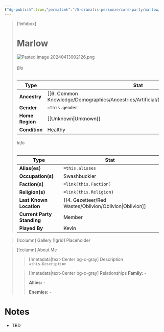```yaml
---
{"dg-publish":true,"permalink":"/5-dramatis-personae/core-party/marlow/"}
---
```



> [!infobox]
> # Marlow
> ![Pasted image 20240413002126.png](/img/user/x.%20Assets/Attachments/Pasted%20image%2020240413002126.png)
> ###### Bio
> Type |  Stat |
> ---|---|
> **Ancestry** | [[6. Common Knowledge/Demographics/Ancestries/Artificial/Doppelganger\|Doppelganger]] |
> **Gender** | `=this.gender` |
> **Home Region** | [[Unknown\|Unknown]] |
> **Condition** | Healthy |
> ###### Info
> Type |  Stat |
> ---|---|
> **Alias(es)** | `=this.aliases` |
> **Occupation(s)** | Swashbuckler |
> **Faction(s)** | `=link(this.Faction)` |
> **Religion(s)** | `=link(this.Religion)` |
> **Last Known Location** | [[4. Gazetteer/Red Wastes/Oblivion/Oblivion\|Oblivion]] |
> **Current Party Standing** | Member |
 > **Played By** | Kevin |

> [!column] Gallery 
> [!grid] 
> Placeholder

> [!column] About Me
>> [!metadata|text-Center bg-c-gray] Description
>> `=this.Description`
>
>> [!metadata|text-Center bg-c-gray] Relationships
>> **Family:** -
>>
>> **Allies:** -
>>
>> **Enemies:** -

# Notes

- TBD

